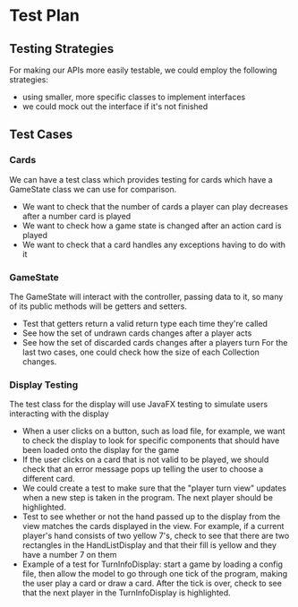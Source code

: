 # Test Plan

## Testing Strategies
For making our APIs more easily testable, we could employ the following strategies:
* using smaller, more specific classes to implement interfaces
* we could mock out the interface if it's not finished


## Test Cases

### Cards
We can have a test class which provides testing for cards which have a GameState class we can use for comparison.
* We want to check that the number of cards a player can play decreases
after a number card is played
* We want to check how a game state is changed after an action card is played
* We want to check that a card handles any exceptions having to do with it

### GameState
The GameState will interact with the controller, passing data to it, so many of its public methods will be getters and setters.
* Test that getters return a valid return type each time they're called
* See how the set of undrawn cards changes after a player acts
* See how the set of discarded cards changes after a players turn
For the last two cases, one could check how the size of each Collection changes.

### Display Testing
The test class for the display will use JavaFX testing to simulate users interacting with the display
* When a user clicks on a button, such as load file, for example, we want to check the display to look for specific components
that should have been loaded onto the display for the game
* If the user clicks on a card that is not valid to be played, we should check that an error message pops up telling
the user to choose a different card.
* We could create a test to make sure that the "player turn view" updates when a new step is taken in the program. The
next player should be highlighted.
* Test to see whether or not the hand passed up to the display from the view matches the cards displayed in the view. For 
example, if a current player's hand consists of two yellow 7's, check to see that there are two rectangles in the 
HandListDisplay and that their fill is yellow and they have a number 7 on them
* Example of a test for TurnInfoDisplay: start a game by loading a config file, then allow the model to go through one 
tick of the program, making the user play a card or draw a card. After the tick is over, check to see that the next player
in the TurnInfoDisplay is highlighted. 

